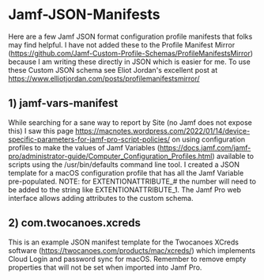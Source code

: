 # Jamf-JSON-Manifests

Here are a few Jamf JSON format configuration profile manifests that folks may find helpful.  I have not added these to the Profile Manifest Mirror (https://github.com/Jamf-Custom-Profile-Schemas/ProfileManifestsMirror) because I am writing these directly in JSON which is easier for me.  To use these Custom JSON schema see Eliot Jordan's excellent post at https://www.elliotjordan.com/posts/profilemanifestsmirror/

## 1) jamf-vars-manifest
While searching for a sane way to report by Site (no Jamf does not expose this) I saw this page https://macnotes.wordpress.com/2022/01/14/device-specific-parameters-for-jamf-pro-script-policies/
on using configuration profiles to make the values of Jamf Variables (https://docs.jamf.com/jamf-pro/administrator-guide/Computer_Configuration_Profiles.html) available to scripts using the /usr/bin/defaults command line tool.  I created a JSON template for a macOS configuration profile that has all the Jamf Variable pre-populated.  NOTE: for EXTENTIONATTRIBUTE_# the number will need to be added to the string like EXTENTIONATTRIBUTE_1.  The Jamf Pro web interface allows adding attributes to the custom schema.

## 2) com.twocanoes.xcreds
  This is an example JSON manifest template for the Twocanoes XCreds software (https://twocanoes.com/products/mac/xcreds/) which implements Cloud Login and password sync for macOS. Remember to remove empty properties that will not be set when imported into Jamf Pro.
  
  
